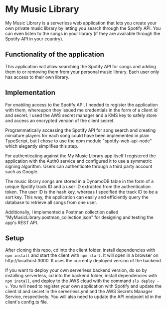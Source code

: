 # My Music Library

My Music Library is a serverless web application that lets you create your own private music library by letting you 
search through the Spotify API. You can even listen to the songs in your library (if they are available through the 
Spotify API in your country). 


## Functionality of the application

This application will allow searching the Spotify API for songs and adding them to or removing them from your personal 
music library. Each user only has access to their own library.


## Implementation

For enabling access to the Spotify API, I needed to register the application with them, whereupon they issued me 
credentials in the form of a client id and secret. I used the AWS secret manager and a KMS key to safely store and 
access an encrypted version of the client secret.

Programmatically accessing the Spotify API for song search and creating miniature players for each song could have been 
implemented in plain TypeScript, but I chose to use the npm module "spotify-web-api-node" which elegantly simplifies 
this step. 

For authenticating against the My Music Library app itself I registered the application with the Auth0 service and 
configured it to use a symmetric signing algorithm. Users can authenticate through a third party account such as Google.

The music library songs are stored in a DynamoDB table in the form of a unique Spotify track ID and a user ID extracted 
from the authentication token. The user ID is the hash key, whereas I specified the track ID to be a sort key. This way, 
the application can easily and efficiently query the database to retrieve all songs from one user.

Additionally, I implemented a Postman collection called "MyMusicLibrary.postman_collection.json" for designing and 
testing the app's REST API.


## Setup

After cloning this repo, cd into the client folder, install dependencies with `npm install` and start the client with 
`npm start`. It will open in a browser on http://localhost:3000. It uses the currently deployed version of the backend. 

If you want to deploy your own serverless backend version, do so by installing serverless, cd into the backend folder, 
install dependencies with `npm install`, and deploy to the AWS cloud with the command `sls deploy -v`. You will need to 
register your own application with Spotify and update the client id and secret in the serverless.yml and the AWS Secrets 
Manager Service, respectively. You will also need to update the API endpoint id in the client's config.ts file. 
